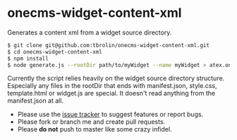 # onecms-widget-content-xml
Generates a content xml from a widget source directory.

```bash
$ git clone git@github.com:tbrolin/onecms-widget-content-xml.git
$ cd onecms-widget-content-xml
$ npm install
$ node generate.js --rootDir path/to/myWidget --name myWidget > atex.onecms.Widget-myWidget.xml
```

Currently the script relies heavily on the widget source directory structure. Especially any files in the rootDir that ends with manifest.json, style.css, template.html or widget.js are special. It doesn't read anything from the manifest.json at all.

* Please use the [issue tracker](https://github.com/tbrolin/onecms-widget-content-xml/issues) to suggest features or report bugs.
* Please fork or branch me and create pull requests.
* Please **do not** push to master like some crazy infidel.
